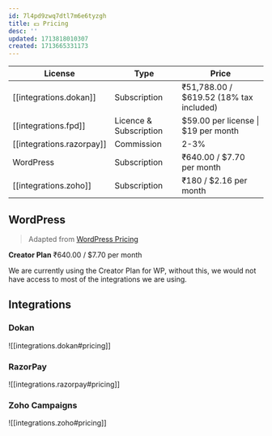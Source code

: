 ```yaml
---
id: 7l4pd9zwq7dtl7m6e6tyzgh
title: 💵 Pricing
desc: ''
updated: 1713818010307
created: 1713665331173
---
```


| License                   | Type                   | Price                                   |
|---------------------------|------------------------|-----------------------------------------|
| [[integrations.dokan]]    | Subscription           | ₹51,788.00 / $619.52 (18% tax included) |
| [[integrations.fpd]]      | Licence & Subscription | $59.00 per license \| $19 per month     |
| [[integrations.razorpay]] | Commission             | 2-3%                                    |
| WordPress                 | Subscription           | ₹640.00 / $7.70 per month               |
| [[integrations.zoho]]     | Subscription           | ₹180 / $2.16 per month                  |

## WordPress

> Adapted from [WordPress Pricing](https://wordpress.com/pricing/)

**Creator Plan** ₹640.00 / $7.70 per month

We are currently using the Creator Plan for WP, without this, we would not have access to most of the integrations we are using.

## Integrations

### Dokan

![[integrations.dokan#pricing]]

### RazorPay

![[integrations.razorpay#pricing]]

### Zoho Campaigns

![[integrations.zoho#pricing]]
